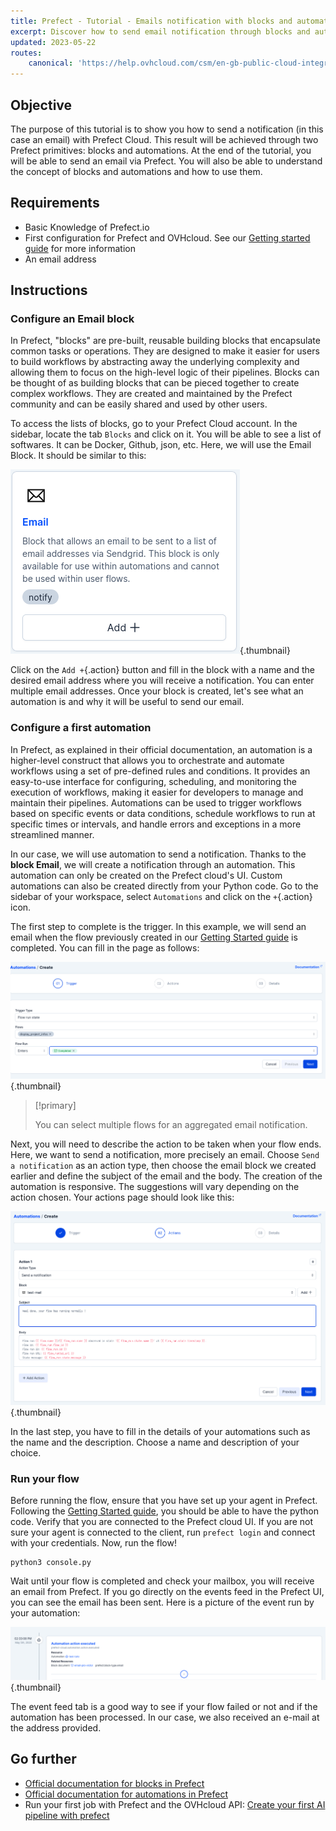 ```yaml
---
title: Prefect - Tutorial - Emails notification with blocks and automations
excerpt: Discover how to send email notification through blocks and automations in Prefect Cloud
updated: 2023-05-22
routes:
    canonical: 'https://help.ovhcloud.com/csm/en-gb-public-cloud-integrations-prefect-blocks-automation?id=kb_article_view&sysparm_article=KB0058129'
---
```


## Objective

The purpose of this tutorial is to show you how to send a notification (in this case an email) with Prefect Cloud. This result will be achieved through two Prefect primitives: blocks and automations. At the end of the tutorial, you will be able to send an email via Prefect. You will also be able to understand the concept of blocks and automations and how to use them.

## Requirements

- Basic Knowledge of Prefect.io
- First configuration for Prefect and OVHcloud. See our [Getting started guide](/pages/public_cloud/integrations/prefect_guide_01_getting_started) for more information
- An email address

## Instructions

### Configure an Email block

In Prefect, "blocks" are pre-built, reusable building blocks that encapsulate common tasks or operations. They are designed to make it easier for users to build workflows by abstracting away the underlying complexity and allowing them to focus on the high-level logic of their pipelines. Blocks can be thought of as building blocks that can be pieced together to create complex workflows. They are created and maintained by the Prefect community and can be easily shared and used by other users.

To access the lists of blocks, go to your Prefect Cloud account. In the sidebar, locate the tab `Blocks` and click on it. You will be able to see a list of softwares. It can be Docker, Github, json, etc. Here, we will use the Email Block. It should be similar to this: 

![image](images/email_block.png){.thumbnail}

Click on the `Add +`{.action} button and fill in the block with a name and the desired email address where you will receive a notification. You can enter multiple email addresses. Once your block is created, let's see what an automation is and why it will be useful to send our email.

### Configure a first automation

In Prefect, as explained in their official documentation, an automation is a higher-level construct that allows you to orchestrate and automate workflows using a set of pre-defined rules and conditions. It provides an easy-to-use interface for configuring, scheduling, and monitoring the execution of workflows, making it easier for developers to manage and maintain their pipelines. Automations can be used to trigger workflows based on specific events or data conditions, schedule workflows to run at specific times or intervals, and handle errors and exceptions in a more streamlined manner.

In our case, we will use automation to send a notification. Thanks to the **block Email**, we will create a notification through an automation. This automation can only be created on the Prefect cloud's UI. Custom automations can also be created directly from your Python code. Go to the sidebar of your workspace, select `Automations` and click on the `+`{.action} icon.

The first step to complete is the trigger. In this example, we will send an email when the flow previously created in our [Getting Started guide](/pages/public_cloud/integrations/prefect_guide_01_getting_started) is completed. You can fill in the page as follows:

![image](images/trigger.png){.thumbnail}

> [!primary]
>
> You can select multiple flows for an aggregated email notification.
>

Next, you will need to describe the action to be taken when your flow ends. Here, we want to send a notification, more precisely an email. Choose `Send a notification` as an action type, then choose the email block we created earlier and define the subject of the email and the body. The creation of the automation is responsive. The suggestions will vary depending on the action chosen. Your actions page should look like this:

![image](images/actions.png){.thumbnail}

In the last step, you have to fill in the details of your automations such as the name and the description. Choose a name and description of your choice.

### Run your flow

Before running the flow, ensure that you have set up your agent in Prefect. Following the [Getting Started guide](/pages/public_cloud/integrations/prefect_guide_01_getting_started), you should be able to have the python code. Verify that you are connected to the Prefect cloud UI. If you are not sure your agent is connected to the client, run `prefect login` and connect with your credentials. Now, run the flow!

```console
python3 console.py
```

Wait until your flow is completed and check your mailbox, you will receive an email from Prefect. If you go directly on the events feed in the Prefect UI, you can see the email has been sent. Here is a picture of the event run by your automation:

![image](images/result_email.png){.thumbnail}

The event feed tab is a good way to see if your flow failed or not and if the automation has been processed. In our case, we also received an e-mail at the address provided.

## Go further

- [Official documentation for blocks in Prefect](https://docs.prefect.io/concepts/blocks/)
- [Official documentation for automations in Prefect](https://docs.prefect.io/ui/automations/)
- Run your first job with Prefect and the OVHcloud API: [Create your first AI pipeline with prefect](/pages/public_cloud/integrations/prefect_tuto_03_ai_pipeline)
